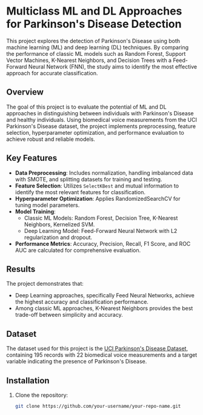 # Multiclass ML and DL Approaches for Parkinson's Disease Detection

This project explores the detection of Parkinson's Disease using both machine learning (ML) and deep learning (DL) techniques. By comparing the performance of classic ML models such as Random Forest, Support Vector Machines, K-Nearest Neighbors, and Decision Trees with a Feed-Forward Neural Network (FNN), the study aims to identify the most effective approach for accurate classification.

## Overview

The goal of this project is to evaluate the potential of ML and DL approaches in distinguishing between individuals with Parkinson's Disease and healthy individuals. Using biomedical voice measurements from the UCI Parkinson's Disease dataset, the project implements preprocessing, feature selection, hyperparameter optimization, and performance evaluation to achieve robust and reliable models.

## Key Features

- **Data Preprocessing**: Includes normalization, handling imbalanced data with SMOTE, and splitting datasets for training and testing.
- **Feature Selection**: Utilizes `SelectKBest` and mutual information to identify the most relevant features for classification.
- **Hyperparameter Optimization**: Applies RandomizedSearchCV for tuning model parameters.
- **Model Training**:
  - Classic ML Models: Random Forest, Decision Tree, K-Nearest Neighbors, Kernelized SVM.
  - Deep Learning Model: Feed-Forward Neural Network with L2 regularization and dropout.
- **Performance Metrics**: Accuracy, Precision, Recall, F1 Score, and ROC AUC are calculated for comprehensive evaluation.

## Results

The project demonstrates that:
- Deep Learning approaches, specifically Feed Neural Networks, achieve the highest accuracy and classification performance.
- Among classic ML approaches, K-Nearest Neighbors provides the best trade-off between simplicity and accuracy.

## Dataset

The dataset used for this project is the [UCI Parkinson's Disease Dataset](https://archive.ics.uci.edu/dataset/174/parkinsons), containing 195 records with 22 biomedical voice measurements and a target variable indicating the presence of Parkinson's Disease.

## Installation

1. Clone the repository:
   ```bash
   git clone https://github.com/your-username/your-repo-name.git

